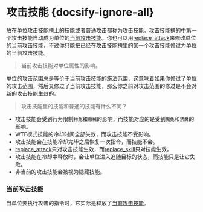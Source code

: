 # 攻击技能 {docsify-ignore-all} 

放在单位[攻击技能槽]上的[技能]或者[普通攻击]都称为攻击技能。[攻击技能槽]的中第一个攻击技能自动成为单位的[当前攻击技能]。你也可以用[replace_attack]来修改单位的当前攻击技能，不过你只能把已经在[攻击技能槽]里的某一个攻击技能修过为单位的当前攻击技能。


> 当前攻击技能对单位属性的影响。

单位的攻击范围总是等价于当前攻击技能的施法范围，这意味着如果你修过了单位的攻击范围，然后又修过了当前攻击技能，那么你之前对攻击范围的修过是不会对新的攻击技能生效的。

> 攻击技能里的技能和普通的技能有什么不同？

* 攻击技能会受到行为限制`物免`和`缴械`的影响，而技能对应的是受到`魔免`和`禁魔`的影响。
* WTF模式技能的冷却时间全部失效，而攻击技能不受影响。
* 攻击技能会在技能冷却完毕之后恢复一次指令，而技能不会。
* [replace_attack]只对攻击技能生效，而[replace_skill]只对技能生效。
* 攻击技能在冷却中释放时，会让单位进入追随目标的状态，而技能只是让它失败。
* 非当前的攻击技能会被视为隐藏技能。

### 当前攻击技能

当单位要执行攻击的指令时，它实际是释放了[当前攻击技能]。


[replace_attack]: 404
[replace_skill]: 404
[当前攻击技能]: /ac/skill/攻击技能?id=当前攻击技能
[攻击技能槽]: /ac/skill/技能槽?id=攻击
[普通攻击]: /ac/skill/普通攻击
[技能]: 404
